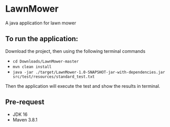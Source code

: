 # LawnMower
A java application for lawn mower
## To run the application:
Download the project, then using the following terminal commands
- `cd Downloads/LawnMower-master`
- `mvn clean install`
- `java -jar ./target/LawnMower-1.0-SNAPSHOT-jar-with-dependencies.jar src/test/resources/standard_test.txt`  


Then the application will execute the test and show the results in terminal.

## Pre-request
- JDK 16
- Maven 3.8.1

